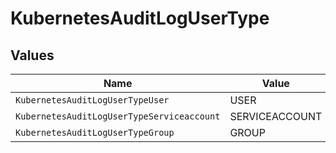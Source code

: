 # KubernetesAuditLogUserType


## Values

| Name                                       | Value                                      |
| ------------------------------------------ | ------------------------------------------ |
| `KubernetesAuditLogUserTypeUser`           | USER                                       |
| `KubernetesAuditLogUserTypeServiceaccount` | SERVICEACCOUNT                             |
| `KubernetesAuditLogUserTypeGroup`          | GROUP                                      |